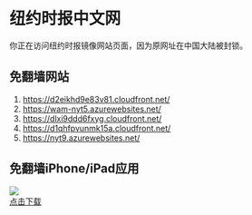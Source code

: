 <h1>纽约时报中文网</h1>
<p>你正在访问纽约时报镜像网站页面，因为原网址在中国大陆被封锁。</p>
<h2>免翻墙网站</h2>
<ol>
<li><a href="https://d2eikhd9e83v81.cloudfront.net/" target="1">https://d2eikhd9e83v81.cloudfront.net/</a></li>
<li><a href="https://wam-nyt5.azurewebsites.net/" target="2">https://wam-nyt5.azurewebsites.net/</a></li>
<li><a href="https://dlxi9ddd6fxyg.cloudfront.net/" target="3">https://dlxi9ddd6fxyg.cloudfront.net/</a></li>
<li><a href="https://d1qhfpvunmk15a.cloudfront.net/" target="4">https://d1qhfpvunmk15a.cloudfront.net/</a></li>
<li><a href="https://nyt9.azurewebsites.net/" target="5">https://nyt9.azurewebsites.net/</a></li>
</ol>
<h2>免翻墙iPhone/iPad应用</h2>
<p>
	<a href="https://itunes.apple.com/cn/app/niu-yue-shi-bao-zhong-wen-wang/id807498298?mt=8">
		<img src="icon175x175.jpeg" />
		<br/>点击下载
	</a>
</p>